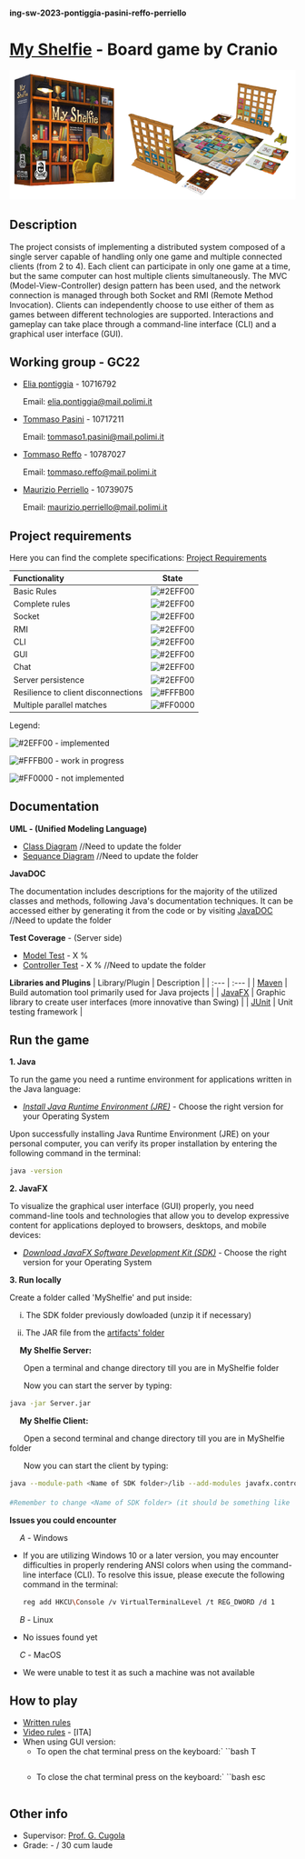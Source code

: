 #### ing-sw-2023-pontiggia-pasini-reffo-perriello

# [My Shelfie](https://www.craniocreations.it/prodotto/my-shelfie) - Board game by Cranio

![My Shelfie Box](src/main/resources/images/My_Shelfie_Box.png)

## Description

The project consists of implementing a distributed system composed of a single server capable of handling only one game and multiple connected clients (from 2 to 4). 
Each client can participate in only one game at a time, but the same computer can host multiple clients simultaneously. 
The MVC (Model-View-Controller) design pattern has been used, and the network connection is managed through both Socket and RMI (Remote Method Invocation). 
Clients can independently choose to use either of them as games between different technologies are supported. 
Interactions and gameplay can take place through a command-line interface (CLI) and a graphical user interface (GUI).

## Working group - GC22
- [Elia pontiggia](https://github.com/pontig) - 10716792

  Email: elia.pontiggia@mail.polimi.it
  
- [Tommaso Pasini](https://github.com/TommiPasi) - 10717211

  Email: tommaso1.pasini@mail.polimi.it
  
- [Tommaso Reffo](https://github.com/tommymmo) - 10787027

  Email: tommaso.reffo@mail.polimi.it
  
- [Maurizio Perriello](https://github.com/MaurizioPerriello16) - 10739075

  Email: maurizio.perriello@mail.polimi.it
  
## Project requirements

Here you can find the complete specifications: [Project Requirements](game_materials/project_requirement.pdf)

| Functionality                       | State                                                    |
| :---                                | :---:                                                    |
| Basic Rules                         | ![#2EFF00](https://placehold.co/15x15/2EFF00/2EFF00.png) |
| Complete rules                      | ![#2EFF00](https://placehold.co/15x15/2EFF00/2EFF00.png) |
| Socket                              | ![#2EFF00](https://placehold.co/15x15/2EFF00/2EFF00.png) |
| RMI                                 | ![#2EFF00](https://placehold.co/15x15/2EFF00/2EFF00.png) |
| CLI                                 | ![#2EFF00](https://placehold.co/15x15/2EFF00/2EFF00.png) |
| GUI                                 | ![#2EFF00](https://placehold.co/15x15/2EFF00/2EFF00.png) |
| Chat                                | ![#2EFF00](https://placehold.co/15x15/2EFF00/2EFF00.png) |
| Server persistence                  | ![#2EFF00](https://placehold.co/15x15/2EFF00/2EFF00.png) |
| Resilience to client disconnections | ![#FFFB00](https://placehold.co/15x15/FFFB00/FFFB00.png) |
| Multiple parallel matches           | ![#FF0000](https://placehold.co/15x15/f03c15/FF0000.png) |

Legend:

![#2EFF00](https://placehold.co/15x15/2EFF00/2EFF00.png) - implemented

![#FFFB00](https://placehold.co/15x15/FFFB00/FFFB00.png) - work in progress

![#FF0000](https://placehold.co/15x15/FF0000/FF0000.png) - not implemented

## Documentation
**UML - (Unified Modeling Language)**
- [Class Diagram](deliveries/UML)                 //Need to update the folder
- [Sequance Diagram](deliveries/UML)              //Need to update the folder

**JavaDOC**

The documentation includes descriptions for the majority of the utilized classes and methods, following Java's documentation techniques. 
It can be accessed either by generating it from the code or by visiting [JavaDOC](deliveries/JavaDoc)       //Need to update the folder

**Test Coverage** - (Server side)
- [Model Test](src/test/java/it/polimi/ingsw/model) - X %
- [Controller Test](src/test/java/it/polimi/ingsw) - X %                            //Need to update the folder

**Libraries and Plugins** 
| Library/Plugin                     | Description                                                            |
| :---                               | :---                                                                   |
| [Maven](https://maven.apache.org/) | Build automation tool primarily used for Java projects                 |
| [JavaFX](https://openjfx.io/)      | Graphic library to create user interfaces (more innovative than Swing) |
| [JUnit](https://junit.org/junit5/) | Unit testing framework                                                 |

## Run the game

**1. Java**

To run the game you need a runtime environment for applications written in the Java language:

- [_Install Java Runtime Environment (JRE)_](https://www.java.com/it/download/manual.jsp) - Choose the right version for your Operating System

Upon successfully installing Java Runtime Environment (JRE) on your personal computer, you can verify its proper installation by entering the following command in the terminal:
```bash
java -version
```

**2. JavaFX**

To visualize the graphical user interface (GUI) properly, you need command-line tools and technologies that allow you to develop expressive content for applications deployed to browsers, desktops, and mobile devices:

- [_Download JavaFX Software Development Kit (SDK)_](https://gluonhq.com/products/javafx/) - Choose the right version for your Operating System

**3. Run locally**

Create a folder called 'MyShelfie' and put inside:

&emsp;&nbsp;i. The SDK folder previously dowloaded (unzip it if necessary)

&emsp;ii. The JAR file from the [artifacts' folder](artifacts)               

&emsp; **My Shelfie Server:**

&emsp;&ensp; Open a terminal and change directory till you are in MyShelfie folder

&emsp;&ensp; Now you can start the server by typing:
```bash
java -jar Server.jar 
```

&emsp; **My Shelfie Client:**

&emsp;&ensp; Open a second terminal and change directory till you are in MyShelfie folder

&emsp;&ensp; Now you can start the client by typing:
```bash
java --module-path <Name of SDK folder>/lib --add-modules javafx.controls,javafx.fxml -jar Client.jar 

#Remember to change <Name of SDK folder> (it should be something like 'javafx-sdk-20.0.1')
```

**Issues you could encounter**

&emsp; *A -* Windows
- If you are utilizing Windows 10 or a later version, you may encounter difficulties in properly rendering ANSI colors when using the command-line interface (CLI). To resolve this issue, please execute the following command in the terminal:
  
  ```bash
  reg add HKCU\Console /v VirtualTerminalLevel /t REG_DWORD /d 1
  ```

&emsp; *B -* Linux
- No issues found yet
  
&emsp; *C -* MacOS
- We were unable to test it as such a machine was not available

## How to play
- [Written rules](game_materials/rules)
- [Video rules](https://www.youtube.com/watch?v=BNzV1NHd-To&t=75s) - [ITA]
- When using GUI version:
  -  To open the chat terminal press on the keyboard:`
     ``bash
     T
     ```
  - To close the chat terminal press on the keyboard:`
     ``bash
     esc
     ```

## Other info
- Supervisor: [Prof. G. Cugola](https://cugola.faculty.polimi.it/)
- Grade: - / 30 cum laude
